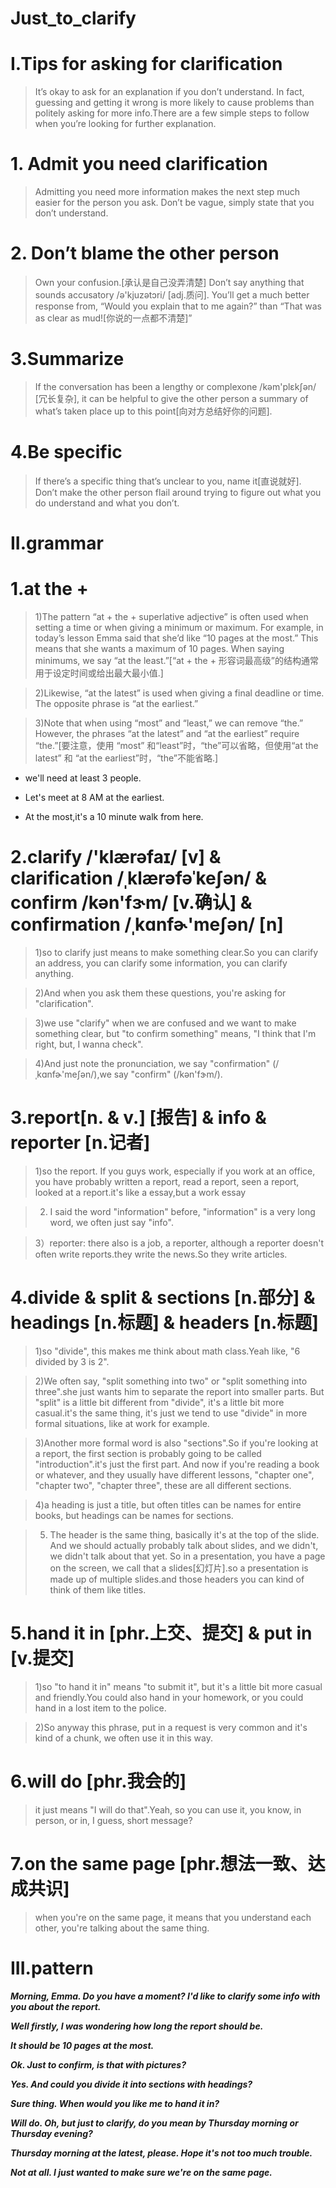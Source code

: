 # Just_to_clarify

# I.Tips for asking for clarification
> It’s okay to ask for an explanation if you don’t understand. In fact, guessing and getting it wrong is more likely to cause problems than politely asking for more info.There are a few simple steps to follow when you’re looking for further explanation.

# 1. Admit you need clarification
> Admitting you need more information makes the next step much easier for the person you ask. Don’t be vague, simply state that you don’t understand.

# 2. Don’t blame the other person
> Own your confusion.[承认是自己没弄清楚] Don’t say anything that sounds accusatory /ə'kjuzətɔri/ [adj.质问]. You’ll get a much better response from, “Would you explain that to me again?” than “That was as clear as mud![你说的一点都不清楚]”

# 3.Summarize
> If the conversation has been a lengthy or complexone /kəm'plɛkʃən/ [冗长复杂], it can be helpful to give the other person a summary of what’s taken place up to this point[向对方总结好你的问题].

# 4.Be specific
> If there’s a specific thing that’s unclear to you, name it[直说就好]. Don’t make the other person flail around trying to figure out what you do understand and what you don’t.

# II.grammar 
# 1.at the + 
> 1)The pattern “at + the + superlative adjective” is often used when setting a time or when giving a minimum or maximum. For example, in today’s lesson Emma said that she’d like “10 pages at the most.” This means that she wants a maximum of 10 pages. When saying minimums, we say “at the least.”[“at + the + 形容词最高级”的结构通常用于设定时间或给出最大最小值.]

> 2)Likewise, “at the latest” is used when giving a final deadline or time. The opposite phrase is “at the earliest.”

> 3)Note that when using “most” and “least,” we can remove “the.” However, the phrases “at the latest” and “at the earliest” require “the.”[要注意，使用 “most” 和“least”时，“the”可以省略，但使用“at the latest” 和 “at the earliest”时，“the”不能省略.]

- we'll need at least 3 people.

- Let's meet at 8 AM at the earliest.

- At the most,it's a 10 minute walk from here.

# 2.clarify /'klærəfaɪ/ [v] & clarification /ˌklærəfəˈkeʃən/ & confirm /kən'fɝm/ [v.确认] & confirmation /ˌkɑnfɚ'meʃən/ [n]
> 1)so to clarify just means to make something clear.So you can clarify an address, you can clarify some information, you can clarify anything.

> 2)And when you ask them these questions, you're asking for "clarification".

> 3)we use "clarify" when we are confused and we want to make something clear, but "to confirm something" means, "I think that I'm right, but, I wanna check".

> 4)And just note the pronunciation, we say "confirmation" (/ˌkɑnfɚ'meʃən/),we say "confirm" (/kən'fɝm/).

# 3.report[n. & v.] [报告] & info & reporter [n.记者]
> 1)so the report. If you guys work, especially if you work at an office, you have probably written a report, read a report, seen a report, looked at a report.it's like a essay,but a work essay 

> 2) I said the word "information" before, "information" is a very long word, we often just say "info".

> 3）reporter: there also is a job, a reporter, although a reporter doesn't often write reports.they write the news.So they write articles.

# 4.divide & split & sections [n.部分] & headings [n.标题] & headers [n.标题]
> 1)so "divide", this makes me think about math class.Yeah like, "6 divided by 3 is 2".

> 2)We often say, "split something into two" or "split something into three".she just wants him to separate the report into smaller parts. But "split" is a little bit different from "divide", it's a little bit more casual.it's the same thing, it's just we tend to use "divide" in more formal situations, like at work for example.

> 3)Another more formal word is also "sections".So if you're looking at a report, the first section is probably going to be called "introduction".it's just the first part. And now if you're reading a book or whatever, and they usually have different lessons, "chapter one", "chapter two", "chapter three", these are all different sections.

> 4)a heading is just a title, but often titles can be names for entire books, but headings can be names for sections.

> 5) The header is the same thing, basically it's at the top of the slide. And we should actually probably talk about slides, and we didn't, we didn't talk about that yet. So in a presentation, you have a page on the screen, we call that a slides[幻灯片].so a presentation is made up of multiple slides.and those headers you can kind of think of them like titles.

# 5.hand it in [phr.上交、提交] & put in [v.提交]
> 1)so "to hand it in" means "to submit it", but it's a little bit more casual and friendly.You could also hand in your homework, or you could hand in a lost item to the police.

> 2)So anyway this phrase, put in a request is very common and it's kind of a chunk, we often use it in this way.

# 6.will do [phr.我会的]
> it just means "I will do that".Yeah, so you can use it, you know, in person, or in, I guess, short message?

# 7.on the same page [phr.想法一致、达成共识]
> when you're on the same page, it means that you understand each other, you're talking about the same thing.

# III.pattern
***Morning, Emma. Do you have a moment? I'd like to clarify some info with you about the report.***

***Well firstly, I was wondering how long the report should be.***

***It should be 10 pages at the most.***

***Ok. Just to confirm, is that with pictures?***

***Yes. And could you divide it into sections with headings?***

***Sure thing. When would you like me to hand it in?***

***Will do. Oh, but just to clarify, do you mean by Thursday morning or Thursday evening?***

***Thursday morning at the latest, please. Hope it's not too much trouble.***

***Not at all. I just wanted to make sure we're on the same page.***





